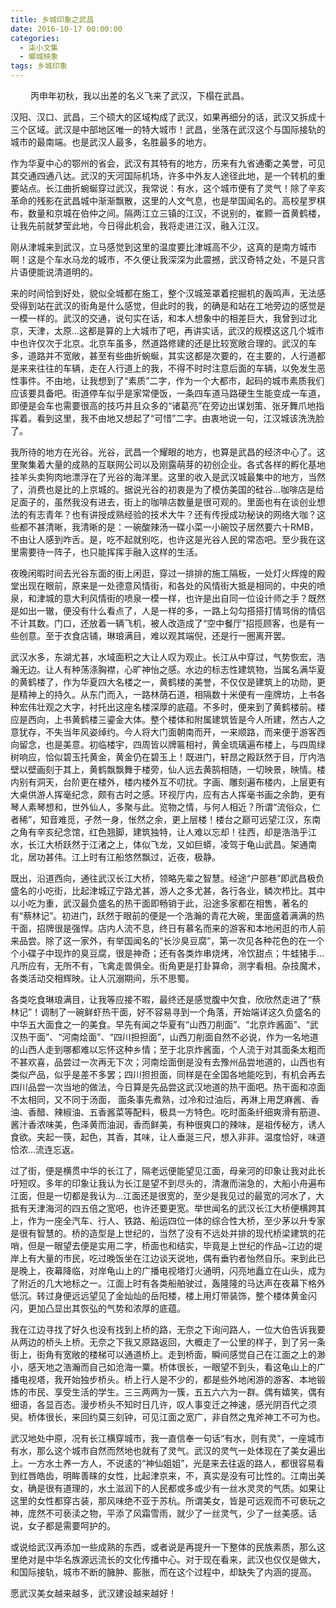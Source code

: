 ```yaml
---
title: 乡城印象之武昌
date: 2016-10-17 00:00:00
categories:
  - 柒小文集
  - 鄉城映象
tags: 乡城印象
---
```

　　
丙申年初秋，我以出差的名义飞来了武汉，下榻在武昌。

汉阳、汉口、武昌，三个硕大的区域构成了武汉，如果再细分的话，武汉又拆成十三个区域。武汉是中部地区唯一的特大城市！武昌，坐落在武汉这个与国际接轨的城市的最南端。也是武汉人最多，名胜最多的地方。
<!-- more -->
作为华夏中心的鄂州的省会，武汉有其特有的地方，历来有九省通衢之美誉，可见其交通四通八达。武汉的天河国际机场，许多中外友人途径此地，是一个转机的重要站点。长江曲折蜿蜒穿过武汉，我常说：有水，这个城市便有了灵气！除了辛亥革命的残影在武昌城中渐渐飘散，这里的人文气息，也是举国闻名的。高校星罗棋布，数量和京城在伯仲之间。隔两江立三镇的江汉，不说别的，崔颢一首黄鹤楼，让我先前就梦莹此地，今日得此机会，我将走进江汉，融入江汉。

刚从津城来到武汉，立马感觉到这里的温度要比津城高不少，这真的是南方城市啊！这是个车水马龙的城市，不久便让我深深为此震撼，武汉奇特之处，不是只言片语便能说清道明的。

来的时间恰到好处，貌似全城都在施工，整个汉城笼罩着挖掘机的轰鸣声，无法感受得到站在武汉的街角是什么感觉，但此时的我，的确是和站在工地旁边的感觉是一模一样的。武汉的交通，说句实在话，和本人想象中的相差巨大，我曾到过北京，天津，太原...这都是算的上大城市了吧，再讲实话，武汉的规模这这几个城市中也许仅次于北京。北京车虽多，然道路修建的还是比较宽敞合理的。武汉的车多，道路并不宽敞，甚至有些曲折蜿蜒，其实这都是次要的，在主要的，人行道都是来来往往的车辆，走在人行道上的我，不得不时时注意后面的车辆，以免发生恶性事件。不由地，让我想到了“素质”二字，作为一个大都市，起码的城市素质我们应该要具备吧。街道停车似乎是家常便饭，一条四车道马路硬生生能变成一车道，即便是会车也需要很高的技巧并且众多的“诸葛亮”在旁边出谋划策、张牙舞爪地指挥着。看到这里，我不由地又想起了“可惜”二字。由衷地说一句，江汉城该洗洗脸了。

我所待的地方在光谷。光谷，武昌一个耀眼的地方，也算是武昌的经济中心了。这里聚集着大量的成熟的互联网公司以及刚露萌芽的初创企业。各式各样的孵化基地挂羊头卖狗肉地漂浮在了光谷的海洋里。这里的收入是武汉城最集中的地方，当然了，消费也是比的上京城的。据说光谷的初衷是为了模仿美国的硅谷...咖啡店是给足面子的，虽然我没有进去，街上的咖啡店数量是很可观的。里面也有在谈创业想法的有志青年？也有讲授成熟经验的技术大牛？还有传授成功秘诀的网络大咖？这些都不甚清晰，我清晰的是：一碗酸辣汤一碟小菜一小碗饺子居然要六十RMB，不由让人感到咋舌。是，吃不起就别吃，也许这是光谷人民的常态吧。至少我在这里需要待一阵子，也只能挥挥手融入这样的生活。

夜晚闲暇时间去光谷东面的街上闲逛，穿过一排排的施工隔板，一处灯火辉煌的殿堂出现在眼前，原来是一处德意风情街，和各处的风情街大抵是相同的，中央的喷泉，和津城的意大利风情街的喷泉一模一样，也许是出自同一位设计师之手？既然是如出一辙，便没有什么看点了，人是一样的多，一路上勾勾搭搭打情骂俏的情侣不计其数。门口，还放着一辆飞机，被人改造成了“空中餐厅”招揽顾客，也是有一些创意。至于衣食店铺，琳琅满目，难以观其端倪，还是行一圈离开罢。

武汉水多，东湖尤甚，水域面积之大让人叹为观止。长江从中穿过，气势恢宏，浩瀚无边。让人有种荡涤胸襟，心旷神怡之感。水边的标志性建筑物，当属名满华夏的黄鹤楼了，作为华夏四大名楼之一，黄鹤楼的美誉，不仅仅是建筑上的功勋，更是精神上的持久。从东门而入，一路林荫石道，相隔数十米便有一座牌坊，上书各种宏伟壮观之大字，衬托出这座名楼深厚的底蕴。不多时，便来到了黄鹤楼前。楼应是西向，上书黄鹤楼三鎏金大体。整个楼体和附属建筑皆是今人所建，然古人之意犹存，不失当年风姿绰约。今人将大门面朝南而开，一来顺路，而来便于游客西向留念，也是美意。初临楼宇，四周皆以牌匾相衬，黄金琉璃遍布楼上，与四周绿树响应，恰似碧玉托黄金，黄金仍在碧玉上！既进门，轩昂之殿跃然于目，厅内浩壁以壁画刻于其上，黄鹤飘飘舞于楼旁，仙人远去黄鹄相随，一切映景，映情。楼内别有洞天，台阶更在楼外，楼内楼外互不叨扰。字画、雕刻遍布楼内，上层更有大桌供游人挥毫纪念，颇有古时之感。环视厅内，应有古人挥毫书画之余韵，更有琴人素琴想和，世外仙人，多聚与此。览物之情，与何人相近？所谓“流俗众，仁者稀”，知音难觅，孑然一身，怅然之余，更上层楼！楼台之巅可远望江汉，东南之角有辛亥纪念馆，红色翘脚，建筑独特，让人难以忘却！往西，却是浩浩乎江水，长江大桥跃然于江渚之上，体似飞龙，又如巨蟒，凌驾于龟山武昌。架通南北，居功甚伟。江上时有江船悠然飘过，近夜，极静。

既出，沿道西向，通往武汉长江大桥，领略先辈之智慧。经途“户部巷”即武昌极负盛名的小吃街，比起津城辽宁路尤甚，游人之多尤甚，各行各业，鳞次栉比。其中以小吃为重，武汉最负盛名的热干面即畅销于此，沿途多家都在相售，著名的有“蔡林记”。初进门，跃然于眼前的便是一个浩瀚的青花大碗，里面盛着满满的热干面，招牌很是强悍。店内人流不息，终日有慕名而来的游客和本地闲逛的市人前来品尝。除了这一家外，有举国闻名的“长沙臭豆腐”，第一次见各种花色的在一个个小碟子中现炸的臭豆腐，很是神奇；还有各类炸串烧烤，冷饮甜点；牛蛙猪手...凡所应有，无所不有，飞禽走兽俱全。街角更是打卦算命，测字看相。杂技魔术，各类活动交相辉映。让人沉溺期间，乐不思蜀。

各类吃食琳琅满目，让我等应接不暇，最终还是感觉腹中欠食，欣欣然走进了“蔡林记”！调制了一碗鲜虾热干面，好不容易寻到一个角落，开始端详这久负盛名的中华五大面食之一的美食。早先有闻之华夏有“山西刀削面”、“北京炸酱面”、“武汉热干面”、“河南烩面”、“四川担担面”，山西刀削面自然不必说，作为一名地道的山西人走到哪都难以忘怀这种乡情；至于北京炸酱面，个人流于对其面条太粗而不甚欢喜，品尝过一次再无下次；河南烩面倒是没有去豫州品尝地道的，山西也有类似产品，似乎是差不多罢；四川担担面，同样是在全国各地能吃到，有机会再去四川品尝一次当地的做法，今日算是先品尝这武汉地道的热干面吧。热干面和凉面不太相同，又不同于汤面， 面条事先煮熟，过冷和过油后，再淋上用芝麻酱、香油、香醋、辣椒油、五香酱菜等配料，极具一方特色。吃时面条纤细爽滑有筋道、酱汁香浓味美，色泽黄而油润，香而鲜美，有种很爽口的辣味，是祖传秘方，诱人食欲。夹起一筷，起色，其香，其味，让人垂涎三尺，想入非非。温度恰好，味道恰浓...流连忘返。

过了街，便是横贯中华的长江了，隔老远便能望见江面，母亲河的印象让我对此长吁短叹。多年的印象让我认为长江是望不到尽头的，清澈而湍急的，大船小舟遍布江面，但是一切都是我认为...江面还是很宽的，至少是我见过的最宽的河水了，大抵有天津海河的四五倍之宽吧，也许还要更宽。举世闻名的武汉长江大桥便横跨其上，作为一座全汽车、行人、铁路、船运四位一体的综合性大桥，至少茅以升专家是很有智慧的。桥的造型是上世纪的，当然了没有不远处并排的现代桥梁建筑的花哨，但是一眼望去便是实用二字，桥面也和结实，毕竟是上世纪的作品~江边的堤岸上有大量的市民，吃过晚饭坐在江边谈天说地，偶有垂钓者怡然自乐。来到此已是晚上，夜幕降临，对岸龟山上的广播电视塔灯火通明，闪亮地矗立在山头，成为了附近的几大地标之一。江面上时有各类船舶驶过，轰隆隆的马达声在夜幕下格外低沉。转过身便远远望见了金灿灿的岳阳楼，楼上用灯带装饰，整个楼体黄金闪闪，更加凸显出其恢弘的气势和浓厚的底蕴。

我在江边寻找了好久也没有找到上桥的路，无奈之下询问路人，一位大伯告诉我要从两边的桥头上桥。无奈之下我又原路返回，大概走了一公里的样子，到了另一条街上，街角有宽敞的楼梯可以通道桥上。走到桥面，瞬间感觉自己在江面之上的渺小，感天地之浩瀚而自己如沧海一粟。桥体很长，一眼望不到头，看这龟山上的广播电视塔，我开始独步桥头。桥上行人是不少的，都是些外地闲游的游客、本地锻炼的市民、享受生活的学生。三三两两为一簇，五五六六为一群。偶有嬉笑，偶有细语，各显百态。漫步桥头不知时日几许，叹人事变迁之神速，感光阴百代之须臾。桥体很长，来回约莫三刻钟，可见江面之宽广，非自然之鬼斧神工不可为也。

武汉地处中原，况有长江横穿城市，我一直信奉一句话“有水，则有灵”，一座城市有水，那么这个城市自然而然地也就有了灵气。武汉的灵气一处体现在了美女遍出上。一方水土养一方人，不说逺的“神仙姐姐”，光是来去往返的路人，都很容易看到红唇皓齿，明眸善睐的女性，比起津京来，不，真实是没有可比性的。江南出美女，确是很有道理的，水土滋润下的人民都或多或少有一丝水灵灵的气质。如果让这里的女性都穿古装，那风味绝不亚于苏杭。所谓美女，皆是可远观而不可亵玩之神，庞然不可亵渎之物，平添了风霜雪雨，就少了一丝灵气，少了一丝美感。话说，女子都是需要呵护的。

或说给武汉再添加一些成熟的东西，或者说是再提升一下整体的民族素质，那么这里绝对是中华名族源远流长的文化传播中心。对于现在看来，武汉也仅仅是做大，和国际接轨，城市不断的臃肿、膨胀，而在这个过程中，却缺失了内涵的提高。

愿武汉美女越来越多，武汉建设越来越好！
